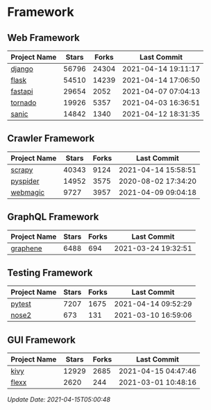 # Framework

## Web Framework
| Project Name | Stars | Forks | Last Commit |
| ------------ | ----- | ----- | ----------- |
| [django](https://github.com/django/django) | 56796 | 24304 | 2021-04-14 19:11:17 |
| [flask](https://github.com/pallets/flask) | 54510 | 14239 | 2021-04-14 17:06:50 |
| [fastapi](https://github.com/tiangolo/fastapi) | 29654 | 2052 | 2021-04-07 07:04:13 |
| [tornado](https://github.com/tornadoweb/tornado) | 19926 | 5357 | 2021-04-03 16:36:51 |
| [sanic](https://github.com/sanic-org/sanic) | 14842 | 1340 | 2021-04-12 18:31:35 |

## Crawler Framework
| Project Name | Stars | Forks | Last Commit |
| ------------ | ----- | ----- | ----------- |
| [scrapy](https://github.com/scrapy/scrapy) | 40343 | 9124 | 2021-04-14 15:58:51 |
| [pyspider](https://github.com/binux/pyspider) | 14952 | 3575 | 2020-08-02 17:34:20 |
| [webmagic](https://github.com/code4craft/webmagic) | 9727 | 3957 | 2021-04-09 09:04:18 |

## GraphQL Framework
| Project Name | Stars | Forks | Last Commit |
| ------------ | ----- | ----- | ----------- |
| [graphene](https://github.com/graphql-python/graphene) | 6488 | 694 | 2021-03-24 19:32:51 |

## Testing Framework
| Project Name | Stars | Forks | Last Commit |
| ------------ | ----- | ----- | ----------- |
| [pytest](https://github.com/pytest-dev/pytest) | 7207 | 1675 | 2021-04-14 09:52:29 |
| [nose2](https://github.com/nose-devs/nose2) | 673 | 131 | 2021-03-10 16:59:06 |

## GUI Framework
| Project Name | Stars | Forks | Last Commit |
| ------------ | ----- | ----- | ----------- |
| [kivy](https://github.com/kivy/kivy) | 12929 | 2685 | 2021-04-15 04:47:46 |
| [flexx](https://github.com/flexxui/flexx) | 2620 | 244 | 2021-03-01 10:48:16 |

*Update Date: 2021-04-15T05:00:48*